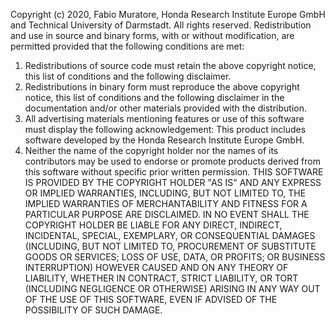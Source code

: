 Copyright (c) 2020, Fabio Muratore, Honda Research Institute Europe GmbH and
Technical University of Darmstadt. All rights reserved.
Redistribution and use in source and binary forms, with or without modification,
are permitted provided that the following conditions are met:
1. Redistributions of source code must retain the above copyright notice,
   this list of conditions and the following disclaimer.
2. Redistributions in binary form must reproduce the above copyright notice,
   this list of conditions and the following disclaimer in the documentation
   and/or other materials provided with the distribution.
3. All advertising materials mentioning features or use of this software
   must display the following acknowledgement: This product includes
   software developed by the Honda Research Institute Europe GmbH.
4. Neither the name of the copyright holder nor the names of its
   contributors may be used to endorse or promote products derived from
   this software without specific prior written permission.
THIS SOFTWARE IS PROVIDED BY THE COPYRIGHT HOLDER "AS IS" AND ANY EXPRESS OR
IMPLIED WARRANTIES, INCLUDING, BUT NOT LIMITED TO, THE IMPLIED WARRANTIES
OF MERCHANTABILITY AND FITNESS FOR A PARTICULAR PURPOSE ARE DISCLAIMED.
IN NO EVENT SHALL THE COPYRIGHT HOLDER BE LIABLE FOR ANY DIRECT, INDIRECT,
INCIDENTAL, SPECIAL, EXEMPLARY, OR CONSEQUENTIAL DAMAGES (INCLUDING, BUT NOT
LIMITED TO, PROCUREMENT OF SUBSTITUTE GOODS OR SERVICES; LOSS OF USE, DATA,
OR PROFITS; OR BUSINESS INTERRUPTION) HOWEVER CAUSED AND ON ANY THEORY OF
LIABILITY, WHETHER IN CONTRACT, STRICT LIABILITY, OR TORT (INCLUDING
NEGLIGENCE OR OTHERWISE) ARISING IN ANY WAY OUT OF THE USE OF THIS SOFTWARE,
EVEN IF ADVISED OF THE POSSIBILITY OF SUCH DAMAGE.
